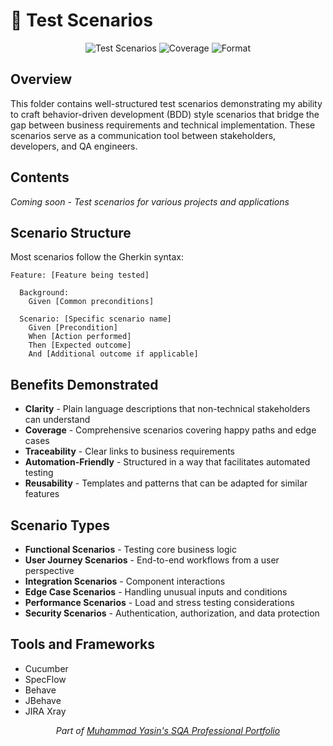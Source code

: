# 📝 Test Scenarios

<div align="center">

![Test Scenarios](https://img.shields.io/badge/Test%20Scenarios-BDD%20Style-green?style=flat)
![Coverage](https://img.shields.io/badge/Coverage-End--to--End-blue?style=flat)
![Format](https://img.shields.io/badge/Format-Gherkin-orange?style=flat)

</div>

## Overview

This folder contains well-structured test scenarios demonstrating my ability to craft behavior-driven development (BDD) style scenarios that bridge the gap between business requirements and technical implementation. These scenarios serve as a communication tool between stakeholders, developers, and QA engineers.

## Contents

*Coming soon - Test scenarios for various projects and applications*

## Scenario Structure

Most scenarios follow the Gherkin syntax:

```gherkin
Feature: [Feature being tested]

  Background: 
    Given [Common preconditions]

  Scenario: [Specific scenario name]
    Given [Precondition]
    When [Action performed]
    Then [Expected outcome]
    And [Additional outcome if applicable]
```

## Benefits Demonstrated

- **Clarity** - Plain language descriptions that non-technical stakeholders can understand
- **Coverage** - Comprehensive scenarios covering happy paths and edge cases
- **Traceability** - Clear links to business requirements
- **Automation-Friendly** - Structured in a way that facilitates automated testing
- **Reusability** - Templates and patterns that can be adapted for similar features

## Scenario Types

- **Functional Scenarios** - Testing core business logic
- **User Journey Scenarios** - End-to-end workflows from a user perspective
- **Integration Scenarios** - Component interactions
- **Edge Case Scenarios** - Handling unusual inputs and conditions
- **Performance Scenarios** - Load and stress testing considerations
- **Security Scenarios** - Authentication, authorization, and data protection

## Tools and Frameworks

- Cucumber
- SpecFlow
- Behave
- JBehave
- JIRA Xray

<div align="center">
  <i>Part of <a href="https://github.com/Yasin-asif/SQA-Professional-Portfolio">Muhammad Yasin's SQA Professional Portfolio</a></i>
</div> 